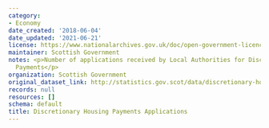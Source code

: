 ```yaml
---
category:
- Economy
date_created: '2018-06-04'
date_updated: '2021-06-21'
license: https://www.nationalarchives.gov.uk/doc/open-government-licence/version/3/
maintainer: Scottish Government
notes: <p>Number of applications received by Local Authorities for Discretionary Housing
  Payments</p>
organization: Scottish Government
original_dataset_link: http://statistics.gov.scot/data/discretionary-housing-payments-applications
records: null
resources: []
schema: default
title: Discretionary Housing Payments Applications
---
```


